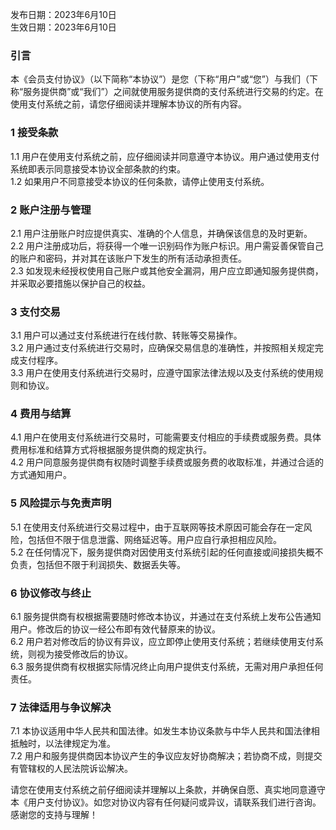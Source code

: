 发布日期：2023年6月10日<br />生效日期：2023年6月10日
<a name="GFJwj"></a>
### 引言
本《会员支付协议》（以下简称“本协议”）是您（下称“用户”或“您”）与我们（下称“服务提供商”或“我们”）之间就使用服务提供商的支付系统进行交易的约定。在使用支付系统之前，请您仔细阅读并理解本协议的所有内容。
<a name="FJ9gf"></a>
### 1 接受条款
1.1 用户在使用支付系统之前，应仔细阅读并同意遵守本协议。用户通过使用支付系统即表示同意接受本协议全部条款的约束。<br />1.2 如果用户不同意接受本协议的任何条款，请停止使用支付系统。
<a name="ekFiO"></a>
### 2 账户注册与管理
2.1 用户注册账户时应提供真实、准确的个人信息，并确保该信息的及时更新。<br />2.2 用户注册成功后，将获得一个唯一识别码作为账户标识。用户需妥善保管自己的账户和密码，并对其在该账户下发生的所有活动承担责任。<br />2.3 如发现未经授权使用自己账户或其他安全漏洞，用户应立即通知服务提供商，并采取必要措施以保护自己的权益。
<a name="KyWhe"></a>
### 3 支付交易
3.1 用户可以通过支付系统进行在线付款、转账等交易操作。<br />3.2 用户通过支付系统进行交易时，应确保交易信息的准确性，并按照相关规定完成支付程序。<br />3.3 用户在使用支付系统进行交易时，应遵守国家法律法规以及支付系统的使用规则和协议。
<a name="akPUn"></a>
### 4 费用与结算
4.1 用户在使用支付系统进行交易时，可能需要支付相应的手续费或服务费。具体费用标准和结算方式将根据服务提供商的规定执行。<br />4.2 用户同意服务提供商有权随时调整手续费或服务费的收取标准，并通过合适的方式通知用户。
<a name="nKILQ"></a>
### 5 风险提示与免责声明
5.1 在使用支付系统进行交易过程中，由于互联网等技术原因可能会存在一定风险，包括但不限于信息泄露、网络延迟等。用户应自行承担相应风险。<br />5.2 在任何情况下，服务提供商对因使用支付系统引起的任何直接或间接损失概不负责，包括但不限于利润损失、数据丢失等。
<a name="hPSsg"></a>
### 6 协议修改与终止
6.1 服务提供商有权根据需要随时修改本协议，并通过在支付系统上发布公告通知用户。修改后的协议一经公布即有效代替原来的协议。<br />6.2 用户若对修改后的协议有异议，应立即停止使用支付系统；若继续使用支付系统，则视为接受修改后的协议。<br />6.3 服务提供商有权根据实际情况终止向用户提供支付系统，无需对用户承担任何责任。
<a name="iBp5x"></a>
### 7 法律适用与争议解决
7.1 本协议适用中华人民共和国法律。如发生本协议条款与中华人民共和国法律相抵触时，以法律规定为准。<br />7.2 用户和服务提供商因本协议产生的争议应友好协商解决；若协商不成，则提交有管辖权的人民法院诉讼解决。

请您在使用支付系统之前仔细阅读并理解以上条款，并确保自愿、真实地同意遵守本《用户支付协议》。如您对协议内容有任何疑问或异议，请联系我们进行咨询。感谢您的支持与理解！
